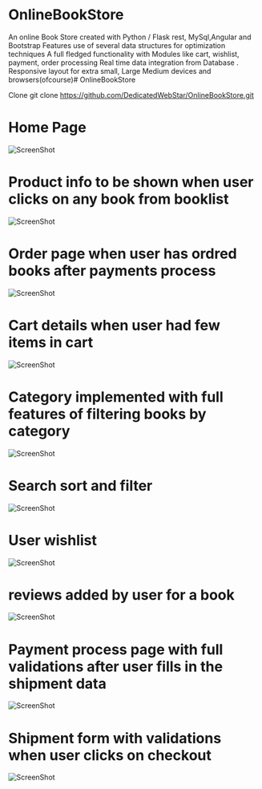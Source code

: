 # OnlineBookStore
An online Book Store created with Python / Flask rest, MySql,Angular and Bootstrap 
Features
use of several data structures for optimization techniques
A full fledged functionality with Modules like cart, wishlist, payment, order processing 
Real time data integration from Database .
Responsive layout for extra small, Large Medium devices and browsers(ofcourse)# OnlineBookStore

Clone
git clone https://github.com/DedicatedWebStar/OnlineBookStore.git


# Home Page
![ScreenShot](https://raw.github.com/DedicatedWebStar/OnlineBookStore/master/screenshots/Home.png)


# Product info to be shown when user clicks on any book from booklist
![ScreenShot](https://raw.github.com/DedicatedWebStar/OnlineBookStore/master/screenshots/product-info.png)

# Order page when user has ordred books after payments process
![ScreenShot](https://raw.github.com/DedicatedWebStar/OnlineBookStore/master/screenshots/orderlist.png)

# Cart details when user had few items in cart
![ScreenShot](https://raw.github.com/DedicatedWebStar/OnlineBookStore/master/screenshots/cart-page.png)

# Category implemented with full features of filtering books by category
![ScreenShot](https://raw.github.com/DedicatedWebStar/OnlineBookStore/master/screenshots/category.png)

# Search sort and filter 
![ScreenShot](https://raw.github.com/DedicatedWebStar/OnlineBookStore/master/screenshots/sortsearch.png)

# User wishlist 
![ScreenShot](https://raw.github.com/DedicatedWebStar/OnlineBookStore/master/screenshots/wishlist.png)

# reviews added by user for a book
![ScreenShot](https://raw.github.com/DedicatedWebStar/OnlineBookStore/master/screenshots/reviews.png)

# Payment process page with full validations after user fills in the shipment data  
![ScreenShot](https://raw.github.com/DedicatedWebStar/OnlineBookStore/master/screenshots/payment.png)

# Shipment form with validations when user clicks on checkout 
![ScreenShot](https://raw.github.com/DedicatedWebStar/OnlineBookStore/master/screenshots/shipment.png)
